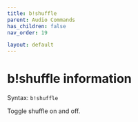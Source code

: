 ```yaml
---
title: b!shuffle
parent: Audio Commands
has_children: false
nav_order: 19

layout: default
---
```


# b!shuffle information
Syntax: `b!shuffle`

Toggle shuffle on and off.
